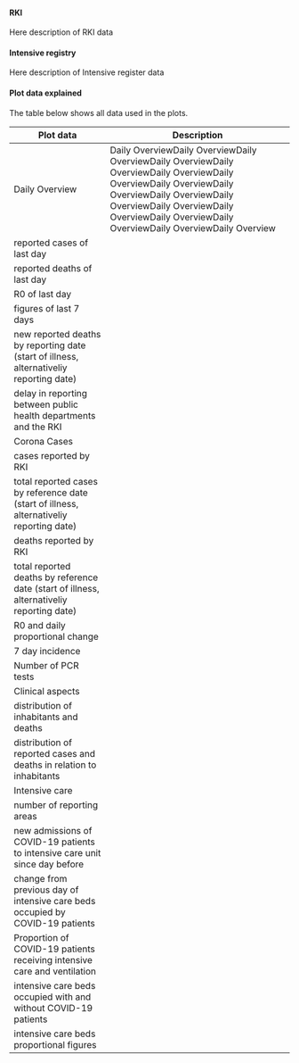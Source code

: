 #### RKI
Here description of RKI data 

#### Intensive registry
Here description of Intensive register data


#### Plot data explained

The table below shows all data used in the plots. 


| Plot data | Description |
| --- | --- |
|Daily Overview | Daily OverviewDaily OverviewDaily OverviewDaily OverviewDaily OverviewDaily OverviewDaily OverviewDaily OverviewDaily OverviewDaily OverviewDaily OverviewDaily OverviewDaily OverviewDaily OverviewDaily OverviewDaily OverviewDaily Overview | 
|reported cases of last day |  | 
|reported deaths of last day |  | 
|R0 of last day |  | 
|figures of last 7 days |  | 
|new reported deaths by reporting date (start of illness, alternativeliy reporting date) |  | 
|delay in reporting between public health departments and the RKI |  | 
|Corona Cases |  | 
|cases reported by RKI |  | 
|total reported cases by reference date (start of illness, alternativeliy reporting date) |  | 
|deaths reported by RKI |  | 
|total reported deaths by reference date (start of illness, alternativeliy reporting date) |  | 
|R0 and daily proportional change |  | 
|7 day incidence |  | 
|Number of PCR tests |  | 
|Clinical aspects |  | 
|distribution of inhabitants and deaths |  | 
|distribution of reported cases and deaths in relation to inhabitants |  | 
|Intensive care |  | 
|number of reporting areas |  | 
|new admissions of COVID-19 patients to intensive care unit since day before |  | 
|change from previous day of intensive care beds occupied by COVID-19 patients |  | 
|Proportion of COVID-19 patients receiving intensive care and ventilation |  | 
|intensive care beds occupied with and without COVID-19 patients |  | 
|intensive care beds proportional figures |  | 